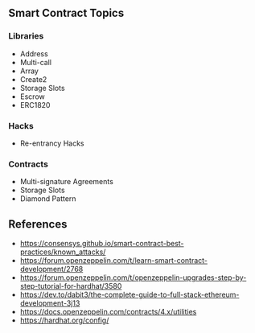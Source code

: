 ## Smart Contract Topics

### Libraries
 * Address
 * Multi-call
 * Array 
 * Create2
 * Storage Slots 
 * Escrow
 * ERC1820
 
### Hacks
 * Re-entrancy Hacks

### Contracts
 * Multi-signature Agreements
 * Storage Slots
 * Diamond Pattern

 

## References
 * https://consensys.github.io/smart-contract-best-practices/known_attacks/ 
 * https://forum.openzeppelin.com/t/learn-smart-contract-development/2768
 * https://forum.openzeppelin.com/t/openzeppelin-upgrades-step-by-step-tutorial-for-hardhat/3580
 * https://dev.to/dabit3/the-complete-guide-to-full-stack-ethereum-development-3j13
 * https://docs.openzeppelin.com/contracts/4.x/utilities
 * https://hardhat.org/config/